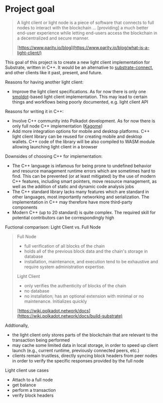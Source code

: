 # Project goal

> A light client or light node is a piece of software that connects to full nodes to interact with the blockchain ... [providing] a much better end-user experience while letting end-users access the blockchain in a decentralized and secure manner.
>
> [https://www.parity.io/blog](https://www.parity.io/blog/what-is-a-light-client/)

This goal of this project is to create a new light client implementation for Substrate, written in C++. It would be an alternative to [substrate-connect](https://wiki.polkadot.network/docs/build-substrate), and other clients like it past, present, and future.

Reasons for having another light client:

- Improve the light client specifications. As for now there is only one [smoldot](https://github.com/paritytech/smoldot)-based light client implementation. This may lead to certain things and workflows being poorly documented, e.g. light client API

Reasons for writing it in C++:
- Involve C++ community into Polkadot development. As for now there is only full node C++ implementation ([Kagome](https://github.com/soramitsu/kagome))
- Add more integration options for mobile and desktop platforms. C++ light client library can be reused for creating mobile and desktop wallets. C++ code of the library will be also compiled to WASM module allowing launching light client in a browser

Downsides of choosing C++ for implementation:
- The C++ language is infamous for being prone to undefined behavior and resource management runtime errors which are sometimes hard to find. This can be prevented (or at least mitigated) by the use of modern C++ features, including smart pointers, move resource management, as well as the addition of static and dynamic code analysis jobs
- The C++ standard library lacks many features which are standard in other languages, most importantly networking and serialization. The implementation in C++ may therefore have more third-party components
- Modern C++ (up to 20 standard) is quite complex. The required skill for potential contributors can be correspondingly high

Fuctional comparison: Light Client vs. Full Node
> Full Node
> - full verification of all blocks of the chain
> - holds all of the previous block data and the chain's storage in database
> - installation, maintenance, and execution tend to be exhaustive and require system administration expertise.
>
> Light Client
> - only verifies the authenticity of blocks of the chain
> - no database
> - no installation; has an optional extension with minimal or no maintenance. Initializes quickly
>
> [https://wiki.polkadot.network/docs](https://wiki.polkadot.network/docs/build-substrate)

Addtionally,
- the light client only stores parts of the blockchain that are relevant to the transaction being performed
-  may cache some limited data in local storage, in order to speed up client launch (e.g., current runtime, previously connected peers, etc.)
- clients remain trustless, directly syncing block headers from peer nodes in order to verify the specific responses provided by the full node

Light client use cases
- Attach to a full node
- get balance
- perform a transaction
- verify block headers
